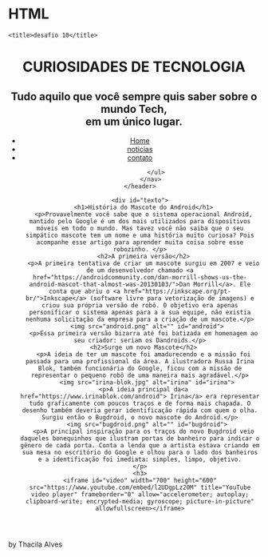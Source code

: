 # HTML

<!DOCTYPE html>
<html lang="pt-br">
<head>
    <meta charset="UTF-8">
    <meta http-equiv="X-UA-Compatible" content="IE=edge">
    <meta name="viewport" content="width=device-width, initial-scale=1.0">
    <link rel="stylesheet" href="desafio10.css">
    <script></script>
    
    <title>desafio 10</title>
  <div id="interface">
    <header id="cabecalho">
       <hgroup>
          <h1>CURIOSIDADES DE TECNOLOGIA  </h1> 
           <h2>Tudo aquilo que você sempre quis saber sobre o mundo Tech, <br> em um único lugar.</h2>
          </hgroup>
          <nav id="menu">
             <ul id="nav">
               <li> <a href=""> Home </a></li>
               <li><a href=""> noticias</a></li>
               <li><a href="">contato</a></li>
            
             </ul>
          </nav>
    </header>
      
</head>
<body id="margem" >
 
    <div id="texto">
      <h1>História do Mascote do Android</h1>
      <p>Provavelmente você sabe que o sistema operacional Android, mantido pelo Google é um dos mais utilizados para dispositivos móveis em todo o mundo. Mas tavez você não saiba que o seu simpático mascote tem um nome e uma história muito curiosa? Pois acompanhe esse artigo para aprender muita coisa sobre esse robozinho. </p>
      <h2>A primeira versão</h2>
      <p>A primeira tentativa de criar um mascote surgiu em 2007 e veio de um desenvolvedor chamado <a href="https://androidcommunity.com/dan-morrill-shows-us-the-android-mascot-that-almost-was-20130103/">Dan Morrill</a>. Ele conta que abriu o <a href="https://inkscape.org/pt-br/">Inkscape</a> (software livre para vetorização de imagens) e criou sua própria versão de robô. O objetivo era apenas personificar o sistema apenas para a a sua equipe, não existia nenhuma solicitação da empresa para a criação de um mascote.</p>
        <img src="android.png" alt="" id="android">
      <p>Essa primeira versão bizarra até foi batizada em homenagem ao seu criador: seriam os Dandroids.</p>
      <h2>Surge um novo Mascote</h2>
      <p>A ideia de ter um mascote foi amadurecendo e a missão foi passada para uma profissional da área. A ilustradora Russa Irina Blok, também funcionária do Google, ficou com a missão de representar o pequeno robô de uma maneira mais agradável.</p>
        <img src="irina-blok.jpg" alt="irina" id="irina">
      <p>A ideia principal da<a href="https://www.irinablok.com/android"> Irina</a> era representar tudo graficamente com poucos traços e de forma mais chapada. O desenho também deveria gerar identificação rápida com quem o olha. Surgiu então o Bugdroid, o novo mascote do Android.</p>
        <img src="bugdroid.png" alt="" id="bugdroid">
      <p>A principal inspiração para os traços do novo Bugdroid veio daqueles bonequinhos que ilustram portas de banheiro para indicar o gênero de cada porta. Conta a lenda que a artista estava criando em sua mesa no escritório do Google e olhou para o lado dos banheiros e a identificação foi imediata: simples, limpo, objetivo.
    </p>
    <h3>
    <iframe id="video" width="700" height="600" src="https://www.youtube.com/embed/l2UDgpLz20M" title="YouTube video player" frameborder="0" allow="accelerometer; autoplay; clipboard-write; encrypted-media; gyroscope; picture-in-picture" allowfullscreen></iframe>
  </h3>
    </div>
 <footer>by Thacila Alves</footer>
 </body>
</body>
</html>
